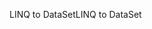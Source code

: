 <span data-ttu-id="a746e-101">LINQ to DataSet</span><span class="sxs-lookup"><span data-stu-id="a746e-101">LINQ to DataSet</span></span>